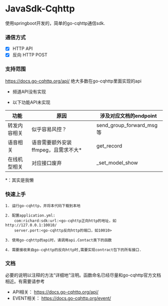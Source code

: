 # JavaSdk-Cqhttp

使用springboot开发的，简单的go-cqhttp通信sdk.

### 通信方式

- [x] HTTP API
- [x] 反向 HTTP POST

### 支持范围
 https://docs.go-cqhttp.org/api/ 绝大多数在go-cqhttp里面实现的api


- 频道API没有实现


- 以下功能API未实现

| 功能     | 原因                    | 涉及对应文档的endpoint         |
|--------|-----------------------|-------------------------|
| 转发内容相关 | 似乎容易风控？               | send_group_forward_msg等 |
| 语音相关   | 语音需要额外安装ffmpeg，且需求不大* | get_record              |
| 在线机型相关 | 对应接口废弃                | _set_model_show         |
*：其实是我懒

### 快速上手

    1. 运行go-cqhttp，并将本代码下载到本地

    2. 配置application.yml:
        com:richard:sdk:url:<go-cqhttp正向http的地址，如http://127.0.0.1:10010/
        server.port:<go-cqhttp反向http的端口，如10010>

    3. 使用go-cqhttp的api时，请调用api.Contact类下的函数

    4. 需要接收来自go-cqhttp的反向http时,需要实现contract包下的所有接口.

### 文档
必要的说明以注释的方法“详细地”注明。函数命名已经尽量和go-cqhttp官方文档相近。有需要请参考

- API相关： https://docs.go-cqhttp.org/api/
- EVENT相关： https://docs.go-cqhttp.org/event/

    
    